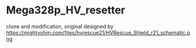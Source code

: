 # Mega328p_HV_resetter
clone and modification, original designed by https://mightyohm.com/files/hvrescue21/HVRescue_Shield_r21_schematic.png
